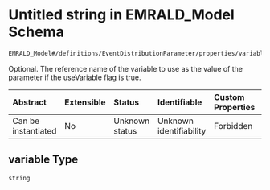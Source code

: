 # Untitled string in EMRALD_Model Schema

```txt
EMRALD_Model#/definitions/EventDistributionParameter/properties/variable
```

Optional. The reference name of the variable to use as the value of the parameter if the useVariable flag is true.

| Abstract            | Extensible | Status         | Identifiable            | Custom Properties | Additional Properties | Access Restrictions | Defined In                                                                                                    |
| :------------------ | :--------- | :------------- | :---------------------- | :---------------- | :-------------------- | :------------------ | :------------------------------------------------------------------------------------------------------------ |
| Can be instantiated | No         | Unknown status | Unknown identifiability | Forbidden         | Allowed               | none                | [EMRALD_JsonSchemaV3_0.json*](../../../../../Emrald-UI/out/EMRALD_JsonSchemaV3_0.json "open original schema") |

## variable Type

`string`
